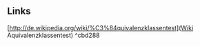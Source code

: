 ## Links
[http://de.wikipedia.org/wiki/%C3%84quivalenzklassentest](Wiki Äquivalenzklassentest) ^cbd288